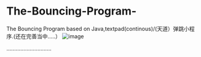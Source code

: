 # The-Bouncing-Program-
The Bouncing Program  based on Java,textpad(continous)/(天道）弹跳小程序.(还在完善当中.....）
![image](https://user-images.githubusercontent.com/78581470/140455646-121a9f64-e0a3-48fb-b338-90ecb861591b.png)

.............................

